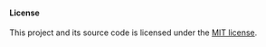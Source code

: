 #### License
This project and its source code is licensed under the [MIT license](https://aallithioo.github.io/LICENSE).
